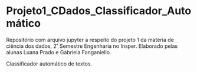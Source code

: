 # Projeto1_CDados_Classificador_Automático

Repositório com arquivo jupyter a respeito do projeto 1 da matéria de ciência dos dados, 2˚ Semestre Engenharia no Insper.
Elaborado pelas alunas Luana Prado e Gabriela Fanganiello.

Classificador automático de textos.
